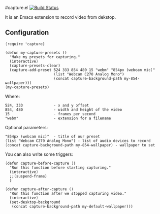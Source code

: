 #capture.el
[![Build Status](https://api.travis-ci.org/pashinin/capture.el.png)](https://travis-ci.org/pashinin/capture.el)

It is an Emacs extension to record video from dekstop.

## Configuration

    (require 'capture)

    (defun my-capture-presets ()
      "Make my presets for capturing."
      (interactive)
      (capture-presets-clear)
      (capture-add-preset 524 333 854 480 15 "webm" "854px (webcam mic)"
                          (list "Webcam C270 Analog Mono")
                          (concat capture-background-path my-854-wallpaper)))
    (my-capture-presets)

Where:

    524, 333              - x and y offset
    854, 480              - width and height of the video
    15                    - frames per second
    "webm"                - extension for a filename

Optional parameters:

    "854px (webcam mic)"  - title of our preset
    (list "Webcam C270 Analog Mono") - list of audio devices to record
    (concat capture-background-path my-854-wallpaper) - wallpaper to set

You can also write some triggers:

    (defun capture-before-capture ()
      "Run this function before starting capturing."
      (interactive)
      ;;(suspend-frame)
      )

    (defun capture-after-capture ()
      "Run this function after we stopped capturing video."
      (interactive)
      (set-desktop-background
       (concat capture-background-path my-default-wallpaper)))
